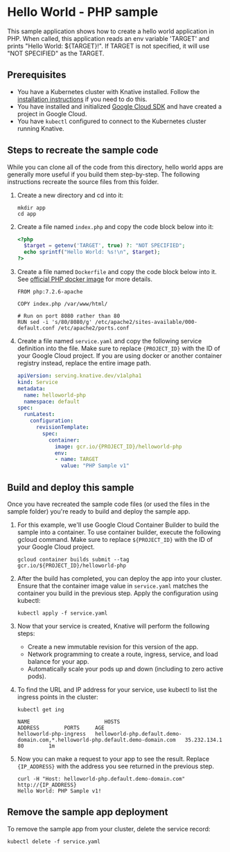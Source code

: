 # Hello World - PHP sample

This sample application shows how to create a hello world application in PHP.
When called, this application reads an env variable 'TARGET' 
and prints "Hello World: ${TARGET}!".
If TARGET is not specified, it will use "NOT SPECIFIED" as the TARGET.

## Prerequisites

* You have a Kubernetes cluster with Knative installed. 
Follow the [installation instructions](https://github.com/knative/install/) if you need to do this. 
* You have installed and initialized [Google Cloud SDK](https://cloud.google.com/sdk/docs/) 
and have created a project in Google Cloud.
* You have `kubectl` configured to connect to the Kubernetes cluster running Knative.

## Steps to recreate the sample code

While you can clone all of the code from this directory, hello world apps are
generally more useful if you build them step-by-step. 
The following instructions recreate the source files from this folder.

1. Create a new directory and cd into it:
    ````shell
    mkdir app
    cd app
    ````
1. Create a file named `index.php` and copy the code block below into it:

    ```php
    <?php
      $target = getenv('TARGET', true) ?: "NOT SPECIFIED";
      echo sprintf("Hello World: %s!\n", $target);
    ?>
    ```

1. Create a file named `Dockerfile` and copy the code block below into it. 
See [official PHP docker image](https://hub.docker.com/_/php/) for more details.

    ```docker
    FROM php:7.2.6-apache

    COPY index.php /var/www/html/

    # Run on port 8080 rather than 80
    RUN sed -i 's/80/8080/g' /etc/apache2/sites-available/000-default.conf /etc/apache2/ports.conf
    ```

1. Create a file named `service.yaml` and copy the following service definition into the file. 
Make sure to replace `{PROJECT_ID}` with the ID of your Google Cloud project. 
If you are using docker or another container registry instead, replace the entire image path.

    ```yaml
    apiVersion: serving.knative.dev/v1alpha1
    kind: Service
    metadata:
      name: helloworld-php
      namespace: default
    spec:
      runLatest:
        configuration:
          revisionTemplate:
            spec:
              container:
                image: gcr.io/{PROJECT_ID}/helloworld-php
                env:
                - name: TARGET
                  value: "PHP Sample v1"
    ```

## Build and deploy this sample

Once you have recreated the sample code files (or used the files in the sample folder) 
you're ready to build and deploy the sample app.

1. For this example, we'll use Google Cloud Container Builder to build the sample into a container. 
To use container builder, execute the following gcloud command. Make sure to replace `${PROJECT_ID}` 
with the ID of your Google Cloud project.

    ```shell
    gcloud container builds submit --tag gcr.io/${PROJECT_ID}/helloworld-php
    ```

1. After the build has completed, you can deploy the app into your cluster. 
Ensure that the container image value in `service.yaml` matches the container you build in the previous step. 
Apply the configuration using kubectl:

    ```shell
    kubectl apply -f service.yaml
    ```

1. Now that your service is created, Knative will perform the following steps:
   * Create a new immutable revision for this version of the app.
   * Network programming to create a route, ingress, service, and load balance for your app.
   * Automatically scale your pods up and down (including to zero active pods).

1. To find the URL and IP address for your service, use kubectl to list the ingress points in the cluster:

    ```shell
    kubectl get ing

    NAME                        HOSTS                                                                                   ADDRESS        PORTS     AGE
    helloworld-php-ingress   helloworld-php.default.demo-domain.com,*.helloworld-php.default.demo-domain.com   35.232.134.1   80        1m
    ```

1. Now you can make a request to your app to see the result. Replace `{IP_ADDRESS}` 
with the address you see returned in the previous step.

    ```shell
    curl -H "Host: helloworld-php.default.demo-domain.com" http://{IP_ADDRESS}
    Hello World: PHP Sample v1!
    ```

## Remove the sample app deployment

To remove the sample app from your cluster, delete the service record:

```shell
kubectl delete -f service.yaml
```
